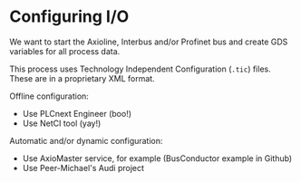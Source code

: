 # Configuring I/O

We want to start the Axioline, Interbus and/or Profinet bus and create GDS variables for all process data.

This process uses Technology Independent Configuration (`.tic`) files. These are in a proprietary XML format.

Offline configuration:
- Use PLCnext Engineer (boo!)
- Use NetCI tool (yay!)

Automatic and/or dynamic configuration:
- Use AxioMaster service, for example (BusConductor example in Github)
- Use Peer-Michael's Audi project

